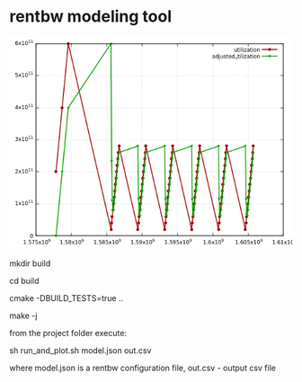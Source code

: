 # rentbw modeling tool

![](./utilization.png)

mkdir build

cd build

cmake -DBUILD_TESTS=true ..

make -j

from the project folder execute:

sh run_and_plot.sh model.json out.csv

where model.json is a rentbw configuration file, out.csv - output csv file

